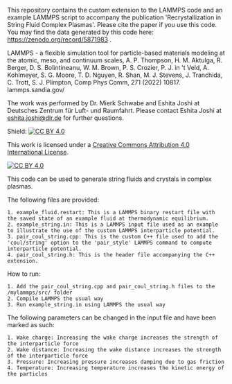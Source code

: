 This repository contains the custom extension to the LAMMPS code and an example LAMMPS script to accompany the publication 'Recrystallization in String Fluid Complex Plasmas'. Please cite the paper if you use this code.
You may find the data generated by this code here: https://zenodo.org/record/5871983 .

LAMMPS - a flexible simulation tool for particle-based materials modeling at the atomic, meso, and continuum scales, A. P. Thompson, H. M. Aktulga, R. Berger, D. S. Bolintineanu, W. M. Brown, P. S. Crozier, P. J. in 't Veld, A. Kohlmeyer, S. G. Moore, T. D. Nguyen, R. Shan, M. J. Stevens, J. Tranchida, C. Trott, S. J. Plimpton, Comp Phys Comm, 271 (2022) 10817.  lammps.sandia.gov/

The work was performed by Dr. Mierk Schwabe and Eshita Joshi at Deutsches Zentrum für Luft- und Raumfahrt.
Please contact Eshita Joshi at eshita.joshi@dlr.de for further questions.

Shield: [![CC BY 4.0][cc-by-shield]][cc-by]

This work is licensed under a
[Creative Commons Attribution 4.0 International License][cc-by].

[![CC BY 4.0][cc-by-image]][cc-by]

[cc-by]: http://creativecommons.org/licenses/by/4.0/
[cc-by-image]: https://i.creativecommons.org/l/by/4.0/88x31.png
[cc-by-shield]: https://img.shields.io/badge/License-CC%20BY%204.0-lightgrey.svg

This code can be used to generate string fluids and crystals in complex plasmas.

The following files are provided:

	1. example_fluid.restart: This is a LAMMPS binary restart file with the saved state of an example fluid at thermodynamic equilibrium.
	2. example_string.in: This is a LAMMPS input file used as an example to illustrate the use of the custom LAMMPS interparticle potential.
	3. pair_coul_string.cpp: This is the custom C++ file used to add the 'coul/string' option to the 'pair_style' LAMMPS command to compute interparticle potential.
	4. pair_coul_string.h: This is the header file accompanying the C++ extension.

How to run:

	1. Add the pair_coul_string.cpp and pair_coul_string.h files to the /mylammps/src/ folder
	2. Compile LAMMPS the usual way
	3. Run example_string.in using LAMMPS the usual way

The following parameters can be changed in the input file and have been marked as such:

	1. Wake charge: Increasing the wake charge increases the strength of the interparticle force
	2. Wake distance: Increasing the wake distance increases the strength of the interparticle force
	3. Pressure: Increasing pressure increases damping due to gas friction
	4. Temperature: Increasing temperature increases the kinetic energy of the particles
